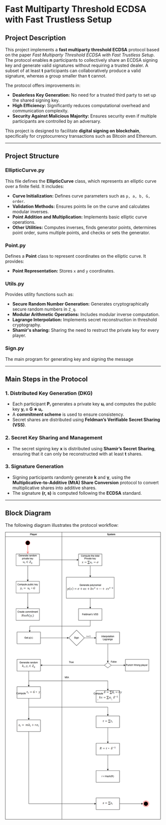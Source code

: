 # **Fast Multiparty Threshold ECDSA with Fast Trustless Setup**

## **Project Description**

This project implements a **fast multiparty threshold ECDSA** protocol based on the paper *Fast Multiparty Threshold ECDSA with Fast Trustless Setup*. The protocol enables **n** participants to collectively share an ECDSA signing key and generate valid signatures without requiring a trusted dealer. A subset of at least **t** participants can collaboratively produce a valid signature, whereas a group smaller than **t** cannot.

The protocol offers improvements in:

- **Dealerless Key Generation:** No need for a trusted third party to set up the shared signing key.
- **High Efficiency:** Significantly reduces computational overhead and communication complexity.
- **Security Against Malicious Majority:** Ensures security even if multiple participants are controlled by an adversary.

This project is designed to facilitate **digital signing on blockchain**, specifically for cryptocurrency transactions such as Bitcoin and Ethereum.

---

## **Project Structure**

### **EllipticCurve.py**

This file defines the **EllipticCurve** class, which represents an elliptic curve over a finite field. It includes:

- **Curve Initialization:** Defines curve parameters such as `p, a, b, G, order`.
- **Validation Methods:** Ensures points lie on the curve and calculates modular inverses.
- **Point Addition and Multiplication:** Implements basic elliptic curve operations.
- **Other Utilities:** Computes inverses, finds generator points, determines point order, sums multiple points, and checks or sets the generator.

### **Point.py**

Defines a **Point** class to represent coordinates on the elliptic curve. It provides:

- **Point Representation:** Stores `x` and `y` coordinates.

### **Utils.py**

Provides utility functions such as:

- **Secure Random Number Generation:** Generates cryptographically secure random numbers in `Z_q`.
- **Modular Arithmetic Operations:** Includes modular inverse computation.
- **Lagrange Interpolation:** Implements secret reconstruction in threshold cryptography.
- **Shamir's sharing:** Sharing the need to restruct the private key for every player.

### **Sign.py**

The main program for generating key and signing the message

---

## **Main Steps in the Protocol**

### **1. Distributed Key Generation (DKG)**

- Each participant **Pᵢ** generates a private key **uᵢ** and computes the public key **yᵢ = G ∗ uᵢ**.
- A **commitment scheme** is used to ensure consistency.
- Secret shares are distributed using **Feldman’s Verifiable Secret Sharing (VSS)**.

### **2. Secret Key Sharing and Management**

- The secret signing key **x** is distributed using **Shamir’s Secret Sharing**, ensuring that it can only be reconstructed with at least **t** shares.

### **3. Signature Generation**

- Signing participants randomly generate **k** and **γ**, using the **Multiplicative-to-Additive (MtA) Share Conversion** protocol to convert multiplicative shares into additive shares.
- The signature **(r, s)** is computed following the **ECDSA** standard.

---

## **Block Diagram**

The following diagram illustrates the protocol workflow:

![Block Diagram](signing.drawio.png)
